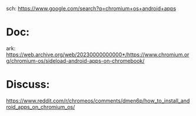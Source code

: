 sch: https://www.google.com/search?q=chromium+os+android+apps

# Doc:
ark: https://web.archive.org/web/20230000000000*/https://www.chromium.org/chromium-os/sideload-android-apps-on-chromebook/

# Discuss:
https://www.reddit.com/r/chromeos/comments/dmen6p/how_to_install_android_apps_on_chromium_os/
